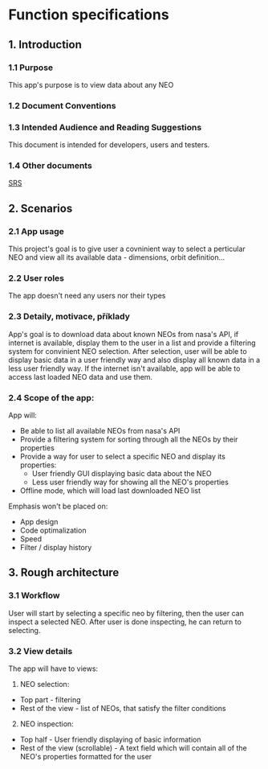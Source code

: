 # Function specifications

## 1. Introduction 
### 1.1 Purpose
This app's purpose is to view data about any NEO
### 1.2 Document Conventions

### 1.3 Intended Audience and Reading Suggestions
This document is intended for developers, users and testers.
### 1.4 Other documents
[SRS](srs.md)

## 2. Scenarios
### 2.1 App usage
This project's goal is to give user a covninient way to select a perticular NEO and view all its available data - dimensions, orbit definition...
### 2.2 User roles
The app doesn't need any users nor their types
### 2.3 Detaily, motivace, příklady
App's goal is to download data about known NEOs from nasa's API, if internet is available, display them to the user in a list and provide a filtering system for convinient NEO selection. After selection, user will be able to display basic data in a user friendly way and also display all known data in a less user friendly way. If the internet isn't available, app will be able to access last loaded NEO data and use them.
### 2.4 Scope of the app:
App will:
  * Be able to list all available NEOs from nasa's API
  * Provide a filtering system for sorting through all the NEOs by their properties
  * Provide a way for user to select a specific NEO and display its properties:
    * User friendly GUI displaying basic data about the NEO
    * Less user friendly way for showing all the NEO's properties
  * Offline mode, which will load last downloaded NEO list

Emphasis won't be placed on:
  * App design
  * Code optimalization
  * Speed
  * Filter / display history
  
## 3. Rough architecture
### 3.1 Workflow
User will start by selecting a specific neo by filtering, then the user can inspect a selected NEO. After user is done inspecting, he can return to selecting. 
### 3.2 View details
The app will have to views:
1. NEO selection:
  * Top part - filtering
  * Rest of the view - list of NEOs, that satisfy the filter conditions
2. NEO inspection:
  * Top half - User friendly displaying of basic information
  * Rest of the view (scrollable) - A text field which will contain all of the NEO's properties formatted for the user
